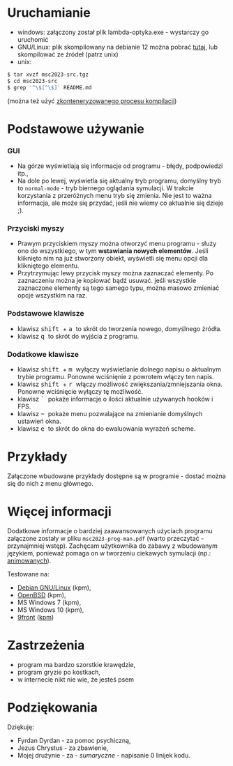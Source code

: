 # Uruchamianie

- windows: załączony został plik lambda-optyka.exe - wystarczy go uruchomić
- GNU/Linux: plik skompilowany na debianie 12 można pobrać [tutaj](https://pub.krzysckh.org/msc2023-lambda-optyka-linux-x86_64), lub skompilować ze źródeł (patrz unix)
- unix:

```sh
$ tar xvzf msc2023-src.tgz
$ cd msc2023-src
$ grep '^\$[^\$]' README.md
```

(można też użyć [zkonteneryzowanego procesu kompilacji](https://git.krzysckh.org/kpm/msc2023-docker))

# Podstawowe używanie

### GUI

- Na górze wyświetlają się informacje od programu - błędy, podpowiedzi itp.,
- Na dole po lewej, wyświetla się aktualny tryb programu, domyślny tryb to `normal-mode` - tryb biernego
  oglądania symulacji. W trakcie korzystania z przeróżnych menu tryb się zmienia.
  Nie jest to ważna informacja, ale może się przydać, jeśli nie wiemy co aktualnie się dzieje ;).

### Przyciski myszy
- Prawym przyciskiem myszy można otworzyć menu programu - służy ono do wszystkiego,
  w tym **wstawiania nowych elementów**. Jeśli kliknięto nim na już stworzony obiekt, wyświetli się menu
  opcji dla klikniętego elementu.
- Przytrzymując lewy przycisk myszy można zaznaczać elementy. Po zaznaczeniu można je kopiować bądź usuwać.
  jeśli wszystkie zaznaczone elementy są tego samego typu, można masowo zmieniać opcje wszystkim na raz.

### Podstawowe klawisze
- klawisz <kbd> shift </kbd> + <kbd> a </kbd> to skrót do tworzenia nowego, domyślnego źródła.
- klawisz <kbd> q </kbd> to skrót do wyjścia z programu.

### Dodatkowe klawisze
- klawisz <kbd> shift </kbd> + <kbd> m </kbd> wyłączy wyświetlanie dolnego napisu o aktualnym trybie programu. 
  Ponowne wciśnięnie z powrotem włączy ten napis.
- klawisz <kbd> shift </kbd> + <kbd> r </kbd> włączy możliwość zwiększania/zmniejszania okna.
  Ponowne wciśnięcie wyłączy tę możliwość.
- klawisz <kbd> ` </kbd> pokaże informacje o ilości aktualnie używanych hooków i FPS.
- klawisz <kbd> ~ </kbd> pokaże menu pozwalające na zmienianie domyślnych ustawień okna.
- klawisz <kbd> e </kbd> to skrót do okna do ewaluowania wyrażeń scheme.

# Przykłady

Załączone wbudowane przykłady dostępne są w programie - dostać można się do nich z menu głównego.

# Więcej informacji

Dodatkowe informacje o bardziej zaawansowanych użyciach programu załączone zostały w pliku `msc2023-prog-man.pdf` (warto przeczytać - przynajmniej wstęp).
Zachęcam użytkownika do zabawy z wbudowanym językiem, ponieważ pomaga on w tworzeniu ciekawych symulacji (np.: [animowanych](https://git.krzysckh.org/kpm/science-cup-2023/src/commit/c01b3968497c8b44b6dab7da1110cec04716ac17/scm/e.scm#L38-L64)).

Testowane na:
- [Debian GNU/Linux](https://www.debian.org/) (kpm),
- [OpenBSD](https://www.openbsd.org/74.html) (kpm),
- MS Windows 7 (kpm),
- MS Windows 10 (kpm),
- [9front](http://9front.org) ([kpm](https://git.krzysckh.org/kpm/msc9))

# Zastrzeżenia

- program ma bardzo szorstkie krawędzie,
- program gryzie po kostkach,
- w internecie nikt nie wie, że jesteś psem

# Podziękowania

Dziękuję:
- Fyrdan Dyrdan - za pomoc psychiczną,
- Jezus Chrystus - za zbawienie,
- Mojej drużynie - za - *sumaryczne* - napisanie 0 linijek kodu.
